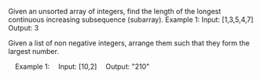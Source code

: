 Given an unsorted array of integers, find the length of the longest continuous increasing subsequence (subarray). 
Example 1:
Input: [1,3,5,4,7]
Output: 3 

Given a list of non negative integers, arrange them such that they form the largest number.
 
 Example 1:
 Input: [10,2]
 Output: "210"
